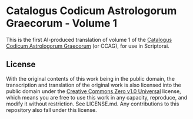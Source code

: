 # Catalogus Codicum Astrologorum Graecorum - Volume 1

This is the first AI-produced translation of volume 1 of the [Catalogus Codicum Astrologorum Graecorum](https://en.wikipedia.org/wiki/Catalogus_Codicum_Astrologorum_Graecorum) (or CCAG), for use in Scriptorai.

## License

With the original contents of this work being in the public domain, the transcription and translation of the original work is also licensed into the public domain under the [Creative Commons Zero v1.0 Universal](https://choosealicense.com/licenses/cc0-1.0/) license, which means you are free to use this work in any capacity, reproduce, and modify it without restriction. See LICENSE.md. Any contributions to this repository also fall under this license.